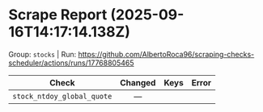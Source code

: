 # Scrape Report (2025-09-16T14:17:14.138Z)

Group: `stocks`  |  Run: https://github.com/AlbertoRoca96/scraping-checks-scheduler/actions/runs/17768805465

| Check | Changed | Keys | Error |
|---|:---:|:--|:--|
| `stock_ntdoy_global_quote` | — |  |  |
